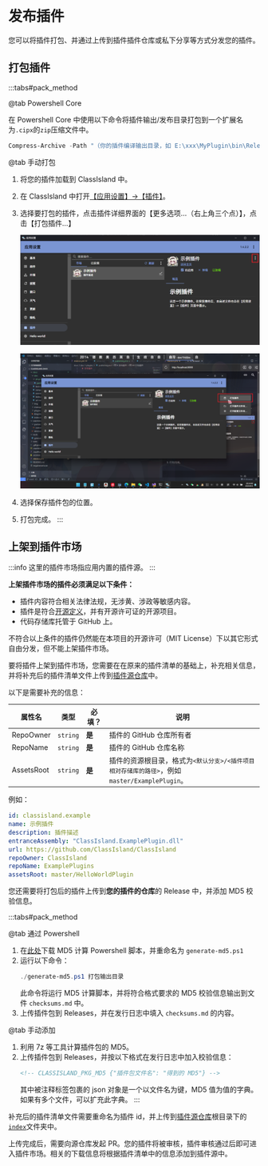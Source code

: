 # 发布插件

您可以将插件打包、并通过上传到插件插件仓库或私下分享等方式分发您的插件。

## 打包插件

:::tabs#pack_method

@tab Powershell Core

在 Powershell Core 中使用以下命令将插件输出/发布目录打包到一个扩展名为`.cipx`的`zip`压缩文件中。

``` powershell
Compress-Archive -Path "（你的插件编译输出目录，如 E:\xxx\MyPlugin\bin\Release\net8.0-windows\）" -DestinationPath ./myplugin.cipx
```

@tab 手动打包

1. 将您的插件加载到 ClassIsland 中。
2. 在 ClassIsland 中打开[【应用设置】->【插件】](classisland://app/settings/classisland.plugins)。
3. 选择要打包的插件，点击插件详细界面的【更多选项…（右上角三个点）】，点击【打包插件…】

    ![1722514478099](image/publishing/1722514478099.png)

    ![1722514515956](image/publishing/1722514515956.png)

4. 选择保存插件包的位置。
5. 打包完成。
:::

## 上架到插件市场

[插件源仓库]: https://github.com/ClassIsland/PluginIndex

:::info
这里的插件市场指应用内置的插件源。
:::

**上架插件市场的插件必须满足以下条件：**

- 插件内容符合相关法律法规，无涉黄、涉政等敏感内容。
- 插件是符合[开源定义](https://opensource.org/osd)，并有开源许可证的开源项目。
- 代码存储库托管于 GitHub 上。

不符合以上条件的插件仍然能在本项目的开源许可（MIT License）下以其它形式自由分发，但不能上架插件市场。

要将插件上架到插件市场，您需要在在原来的插件清单的基础上，补充相关信息，并将补充后的插件清单文件上传到[插件源仓库]中。

以下是需要补充的信息：

| 属性名 | 类型 | 必填？ | 说明 |
| -- | -- | -- | -- |
| RepoOwner | `string` | **是** | 插件的 GitHub 仓库所有者 |
| RepoName | `string` | **是** | 插件的 GitHub 仓库名称 |
| AssetsRoot | `string` | **是** | 插件的资源根目录，格式为`<默认分支>/<插件项目相对存储库的路径>`，例如`master/ExamplePlugin`。 |

例如：

```yaml title="classisland.example.yml" hl_lines="6-8"
id: classisland.example
name: 示例插件
description: 插件描述
entranceAssembly: "ClassIsland.ExamplePlugin.dll"
url: https://github.com/ClassIsland/ClassIsland
repoOwner: ClassIsland
repoName: ExamplePlugins
assetsRoot: master/HelloWorldPlugin

```

您还需要将打包后的插件上传到**您的插件的仓库**的 Release 中，并添加 MD5 校验信息。

:::tabs#pack_method

@tab 通过 Powershell

1. 在[此处](https://github.com/ClassIsland/ClassIsland/raw/master/tools/generate-md5.ps1)下载 MD5 计算 Powershell 脚本，并重命名为 `generate-md5.ps1`
2. 运行以下命令：
    ```powershell
    ./generate-md5.ps1 打包输出目录
    ```
    此命令将运行 MD5 计算脚本，并将符合格式要求的 MD5 校验信息输出到文件 `checksums.md` 中。
3. 上传插件包到 Releases，并在发行日志中填入 `checksums.md` 的内容。

@tab 手动添加

1. 利用 7z 等工具计算插件包的 MD5。
2. 上传插件包到 Releases，并按以下格式在发行日志中加入校验信息：
   ```markdown
   <!-- CLASSISLAND_PKG_MD5 {"插件包文件名": "得到的 MD5"} -->
   ```
   其中被注释标签包裹的 json 对象是一个以文件名为键，MD5 值为值的字典。如果有多个文件，可以扩充此字典。
:::

补充后的插件清单文件需要重命名为插件 id，并上传到[插件源仓库]根目录下的[`index`](https://github.com/ClassIsland/PluginIndex/tree/main/index)文件夹中。

上传完成后，需要向源仓库发起 PR。您的插件将被审核，插件审核通过后即可进入插件市场。相关的下载信息将根据插件清单中的信息添加到插件源中。
